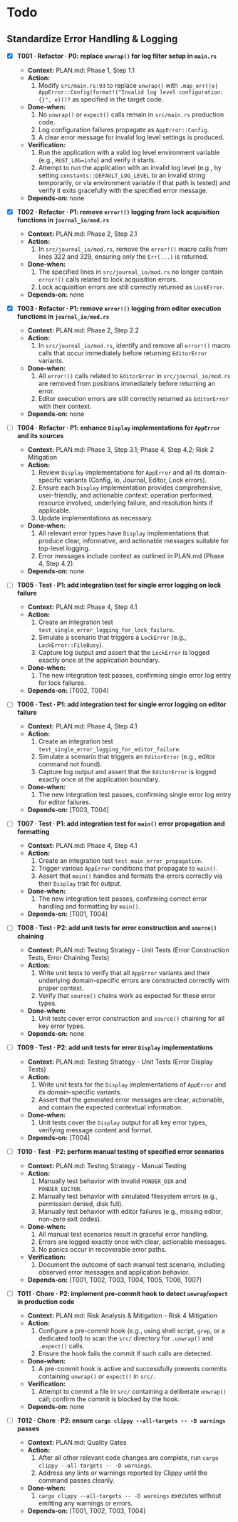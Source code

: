 # Todo

## Standardize Error Handling & Logging

- [x] **T001 · Refactor · P0: replace `unwrap()` for log filter setup in `main.rs`**
    - **Context:** PLAN.md: Phase 1, Step 1.1
    - **Action:**
        1. Modify `src/main.rs:93` to replace `unwrap()` with `.map_err(|e| AppError::Config(format!("Invalid log level configuration: {}", e)))?` as specified in the target code.
    - **Done‑when:**
        1. No `unwrap()` or `expect()` calls remain in `src/main.rs` production code.
        2. Log configuration failures propagate as `AppError::Config`.
        3. A clear error message for invalid log level settings is produced.
    - **Verification:**
        1. Run the application with a valid log level environment variable (e.g., `RUST_LOG=info`) and verify it starts.
        2. Attempt to run the application with an invalid log level (e.g., by setting `constants::DEFAULT_LOG_LEVEL` to an invalid string temporarily, or via environment variable if that path is tested) and verify it exits gracefully with the specified error message.
    - **Depends‑on:** none

- [x] **T002 · Refactor · P1: remove `error!()` logging from lock acquisition functions in `journal_io/mod.rs`**
    - **Context:** PLAN.md: Phase 2, Step 2.1
    - **Action:**
        1. In `src/journal_io/mod.rs`, remove the `error!()` macro calls from lines 322 and 329, ensuring only the `Err(...)` is returned.
    - **Done‑when:**
        1. The specified lines in `src/journal_io/mod.rs` no longer contain `error!()` calls related to lock acquisition errors.
        2. Lock acquisition errors are still correctly returned as `LockError`.
    - **Depends‑on:** none

- [x] **T003 · Refactor · P1: remove `error!()` logging from editor execution functions in `journal_io/mod.rs`**
    - **Context:** PLAN.md: Phase 2, Step 2.2
    - **Action:**
        1. In `src/journal_io/mod.rs`, identify and remove all `error!()` macro calls that occur immediately before returning `EditorError` variants.
    - **Done‑when:**
        1. All `error!()` calls related to `EditorError` in `src/journal_io/mod.rs` are removed from positions immediately before returning an error.
        2. Editor execution errors are still correctly returned as `EditorError` with their context.
    - **Depends‑on:** none

- [ ] **T004 · Refactor · P1: enhance `Display` implementations for `AppError` and its sources**
    - **Context:** PLAN.md: Phase 3, Step 3.1; Phase 4, Step 4.2; Risk 2 Mitigation
    - **Action:**
        1. Review `Display` implementations for `AppError` and all its domain-specific variants (Config, Io, Journal, Editor, Lock errors).
        2. Ensure each `Display` implementation provides comprehensive, user-friendly, and actionable context: operation performed, resource involved, underlying failure, and resolution hints if applicable.
        3. Update implementations as necessary.
    - **Done‑when:**
        1. All relevant error types have `Display` implementations that produce clear, informative, and actionable messages suitable for top-level logging.
        2. Error messages include context as outlined in PLAN.md (Phase 4, Step 4.2).
    - **Depends‑on:** none

- [ ] **T005 · Test · P1: add integration test for single error logging on lock failure**
    - **Context:** PLAN.md: Phase 4, Step 4.1
    - **Action:**
        1. Create an integration test `test_single_error_logging_for_lock_failure`.
        2. Simulate a scenario that triggers a `LockError` (e.g., `LockError::FileBusy`).
        3. Capture log output and assert that the `LockError` is logged exactly once at the application boundary.
    - **Done‑when:**
        1. The new integration test passes, confirming single error log entry for lock failures.
    - **Depends‑on:** [T002, T004]

- [ ] **T006 · Test · P1: add integration test for single error logging on editor failure**
    - **Context:** PLAN.md: Phase 4, Step 4.1
    - **Action:**
        1. Create an integration test `test_single_error_logging_for_editor_failure`.
        2. Simulate a scenario that triggers an `EditorError` (e.g., editor command not found).
        3. Capture log output and assert that the `EditorError` is logged exactly once at the application boundary.
    - **Done‑when:**
        1. The new integration test passes, confirming single error log entry for editor failures.
    - **Depends‑on:** [T003, T004]

- [ ] **T007 · Test · P1: add integration test for `main()` error propagation and formatting**
    - **Context:** PLAN.md: Phase 4, Step 4.1
    - **Action:**
        1. Create an integration test `test_main_error_propagation`.
        2. Trigger various `AppError` conditions that propagate to `main()`.
        3. Assert that `main()` handles and formats the errors correctly via their `Display` trait for output.
    - **Done‑when:**
        1. The new integration test passes, confirming correct error handling and formatting by `main()`.
    - **Depends‑on:** [T001, T004]

- [ ] **T008 · Test · P2: add unit tests for error construction and `source()` chaining**
    - **Context:** PLAN.md: Testing Strategy - Unit Tests (Error Construction Tests, Error Chaining Tests)
    - **Action:**
        1. Write unit tests to verify that all `AppError` variants and their underlying domain-specific errors are constructed correctly with proper context.
        2. Verify that `source()` chains work as expected for these error types.
    - **Done‑when:**
        1. Unit tests cover error construction and `source()` chaining for all key error types.
    - **Depends‑on:** none

- [ ] **T009 · Test · P2: add unit tests for error `Display` implementations**
    - **Context:** PLAN.md: Testing Strategy - Unit Tests (Error Display Tests)
    - **Action:**
        1. Write unit tests for the `Display` implementations of `AppError` and its domain-specific variants.
        2. Assert that the generated error messages are clear, actionable, and contain the expected contextual information.
    - **Done‑when:**
        1. Unit tests cover the `Display` output for all key error types, verifying message content and format.
    - **Depends‑on:** [T004]

- [ ] **T010 · Test · P2: perform manual testing of specified error scenarios**
    - **Context:** PLAN.md: Testing Strategy - Manual Testing
    - **Action:**
        1. Manually test behavior with invalid `PONDER_DIR` and `PONDER_EDITOR`.
        2. Manually test behavior with simulated filesystem errors (e.g., permission denied, disk full).
        3. Manually test behavior with editor failures (e.g., missing editor, non-zero exit codes).
    - **Done‑when:**
        1. All manual test scenarios result in graceful error handling.
        2. Errors are logged exactly once with clear, actionable messages.
        3. No panics occur in recoverable error paths.
    - **Verification:**
        1. Document the outcome of each manual test scenario, including observed error messages and application behavior.
    - **Depends‑on:** [T001, T002, T003, T004, T005, T006, T007]

- [ ] **T011 · Chore · P2: implement pre-commit hook to detect `unwrap`/`expect` in production code**
    - **Context:** PLAN.md: Risk Analysis & Mitigation - Risk 4 Mitigation
    - **Action:**
        1. Configure a pre-commit hook (e.g., using shell script, `grep`, or a dedicated tool) to scan the `src/` directory for `.unwrap()` and `.expect()` calls.
        2. Ensure the hook fails the commit if such calls are detected.
    - **Done‑when:**
        1. A pre-commit hook is active and successfully prevents commits containing `unwrap()` or `expect()` in `src/`.
    - **Verification:**
        1. Attempt to commit a file in `src/` containing a deliberate `unwrap()` call; confirm the commit is blocked by the hook.
    - **Depends‑on:** none

- [ ] **T012 · Chore · P2: ensure `cargo clippy --all-targets -- -D warnings` passes**
    - **Context:** PLAN.md: Quality Gates
    - **Action:**
        1. After all other relevant code changes are complete, run `cargo clippy --all-targets -- -D warnings`.
        2. Address any lints or warnings reported by Clippy until the command passes cleanly.
    - **Done‑when:**
        1. `cargo clippy --all-targets -- -D warnings` executes without emitting any warnings or errors.
    - **Depends‑on:** [T001, T002, T003, T004]
